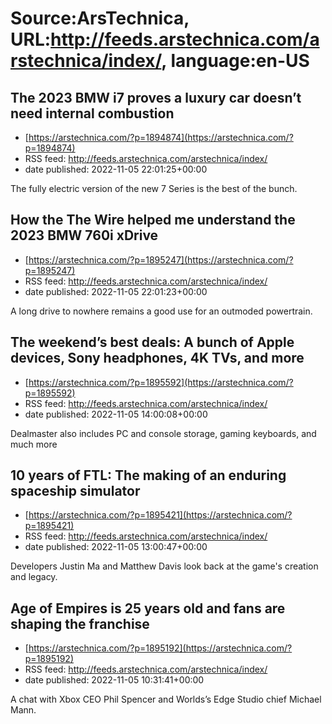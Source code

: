 # Source:ArsTechnica, URL:http://feeds.arstechnica.com/arstechnica/index/, language:en-US

## The 2023 BMW i7 proves a luxury car doesn’t need internal combustion
 - [https://arstechnica.com/?p=1894874](https://arstechnica.com/?p=1894874)
 - RSS feed: http://feeds.arstechnica.com/arstechnica/index/
 - date published: 2022-11-05 22:01:25+00:00

The fully electric version of the new 7 Series is the best of the bunch.

## How the The Wire helped me understand the 2023 BMW 760i xDrive
 - [https://arstechnica.com/?p=1895247](https://arstechnica.com/?p=1895247)
 - RSS feed: http://feeds.arstechnica.com/arstechnica/index/
 - date published: 2022-11-05 22:01:23+00:00

A long drive to nowhere remains a good use for an outmoded powertrain.

## The weekend’s best deals: A bunch of Apple devices, Sony headphones, 4K TVs, and more
 - [https://arstechnica.com/?p=1895592](https://arstechnica.com/?p=1895592)
 - RSS feed: http://feeds.arstechnica.com/arstechnica/index/
 - date published: 2022-11-05 14:00:08+00:00

Dealmaster also includes PC and console storage, gaming keyboards, and much more

## 10 years of FTL: The making of an enduring spaceship simulator
 - [https://arstechnica.com/?p=1895421](https://arstechnica.com/?p=1895421)
 - RSS feed: http://feeds.arstechnica.com/arstechnica/index/
 - date published: 2022-11-05 13:00:47+00:00

Developers Justin Ma and Matthew Davis look back at the game's creation and legacy.

## Age of Empires is 25 years old and fans are shaping the franchise
 - [https://arstechnica.com/?p=1895192](https://arstechnica.com/?p=1895192)
 - RSS feed: http://feeds.arstechnica.com/arstechnica/index/
 - date published: 2022-11-05 10:31:41+00:00

A chat with Xbox CEO Phil Spencer and Worlds’s Edge Studio chief Michael Mann.

